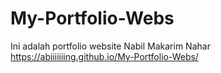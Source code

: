 # My-Portfolio-Webs
Ini adalah portfolio website Nabil Makarim Nahar
https://abiiiiiiing.github.io/My-Portfolio-Webs/
